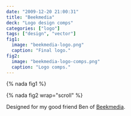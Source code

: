 ```yaml
---
date: "2009-12-20 21:00:31"
title: "Beekmedia"
deck: "Logo design comps"
categories: ["logo"]
tags: ["design", "vector"]
fig1:
  image: "beekmedia-logo.png"
  caption: "Final logo."
fig2:
  image: "beekmedia-logo-comps.png"
  caption: "Logo comps."
---
```


{% nada fig1 %}

{% nada fig2 wrap="scroll" %}

Designed for my good friend Ben of [Beekmedia](http://beekmedia.com/).
